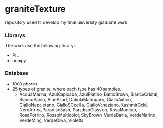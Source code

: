# graniteTexture
repository used to develop my final  university graduate work

### Librarys
The work use the following library:
* PIL
* numpy

### Database
* 1000 photos.
* 25 types of granite, where each type has 40 samples.
    * AcquaMarina, AzulCapixaba, AzulPlatino, BalticBrown, BiancoCristal, BiancoSardo, BluePearl, DakotaMahogany, GialloAntico, GialloNapoletano, GialloSCecilia, GialloVeneziano, KashmirGold, NeroAfrica,ParadisoBash, ParadisoClassico, RosaMoncao, RosaPorrino, RossoMulticolor, SkyBrown, VerdeBahia, VerdeMarino, VerdeMing, VerdeOliva, Violetta